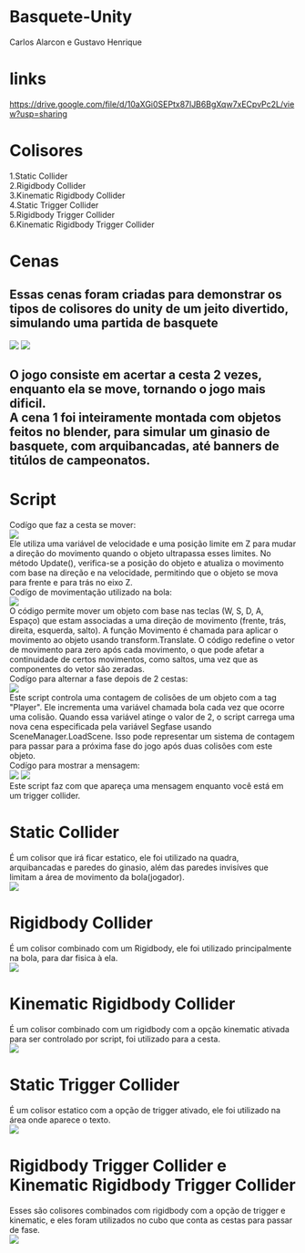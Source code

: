 # Basquete-Unity
Carlos Alarcon e Gustavo Henrique

# links
https://drive.google.com/file/d/10aXGi0SEPtx87lJB6BgXqw7xECpvPc2L/view?usp=sharing

# Colisores
1.Static Collider<br>
2.Rigidbody Collider<br>
3.Kinematic Rigidbody Collider<br>
4.Static Trigger Collider<br>
5.Rigidbody Trigger Collider<br>
6.Kinematic Rigidbody Trigger Collider<br>
# Cenas
<h2>Essas cenas foram criadas para demonstrar os tipos de colisores do unity de um jeito divertido, simulando uma partida de basquete</h2>
<img src ="img/cena1.png">
<img src ="img/cena2.png">
<h2>O jogo consiste em acertar a cesta 2 vezes, enquanto ela se move, tornando o jogo mais dificil.
<br>
A cena 1 foi inteiramente montada com objetos feitos no blender, para simular um ginasio de basquete, com arquibancadas, até banners de titúlos de campeonatos.
</h2>

# Script

Codígo que faz a cesta se mover:<br>
<img src ="img/cesta.png"><br>
Ele utiliza uma variável de velocidade e uma posição limite em Z para mudar a direção do movimento quando o objeto ultrapassa esses limites. No método Update(), verifica-se a posição do objeto e atualiza o movimento com base na direção e na velocidade, permitindo que o objeto se mova para frente e para trás no eixo Z.
<br>
Codígo de movimentação utilizado na bola:<br>
<img src ="img/movimentacao.png"><br>
O código permite mover um objeto com base nas teclas  (W, S, D, A, Espaço) que estam associadas a uma direção de movimento (frente, trás, direita, esquerda, salto). A função Movimento é chamada para aplicar o movimento ao objeto usando transform.Translate. O código redefine o vetor de movimento para zero após cada movimento, o que pode afetar a continuidade de certos movimentos, como saltos, uma vez que as componentes do vetor são zeradas.
<br>
Codígo para alternar a fase depois de 2 cestas:<br>
<img src ="img/altcena.png"><br>
Este script controla uma contagem de colisões de um objeto com a tag "Player". Ele incrementa uma variável chamada bola cada vez que ocorre uma colisão. Quando essa variável atinge o valor de 2, o script carrega uma nova cena especificada pela variável Segfase usando SceneManager.LoadScene. Isso pode representar um sistema de contagem para passar para a próxima fase do jogo após duas colisões com este objeto.
<br>
Codígo para mostrar a mensagem:<br>
<img src ="img/msn.png">
<img src ="img/areatexto.png"><br>
Este script faz com que apareça uma mensagem enquanto você está em um trigger collider.

# Static Collider
É um colisor que irá ficar estatico, ele foi utilizado na quadra, arquibancadas e paredes do ginasio, além das paredes invisíves que limitam a área de movimento da bola(jogador).<br>
<img src ="img/static.png">

# Rigidbody Collider
É um colisor combinado com um Rigidbody, ele foi utilizado principalmente na bola, para dar fisica à ela.<br>
<img src ="img/bola.png">

# Kinematic Rigidbody Collider
É um colisor combinado com um rigidbody com a opção kinematic ativada para ser controlado por script, foi utilizado para a cesta.<br>
<img src ="img/cestaobj.png">

# Static Trigger Collider
É um colisor estatico com a opção de trigger ativado, ele foi utilizado na área onde aparece o texto.<br>
<img src ="img/statictrigger.png">

# Rigidbody Trigger Collider e Kinematic Rigidbody Trigger Collider
Esses são colisores combinados com rigidbody com a opção de trigger e kinematic, e eles foram utilizados no cubo que conta as cestas para passar de fase.<br>
<img src ="img/cube.png">
